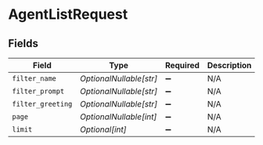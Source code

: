 # AgentListRequest


## Fields

| Field                   | Type                    | Required                | Description             |
| ----------------------- | ----------------------- | ----------------------- | ----------------------- |
| `filter_name`           | *OptionalNullable[str]* | :heavy_minus_sign:      | N/A                     |
| `filter_prompt`         | *OptionalNullable[str]* | :heavy_minus_sign:      | N/A                     |
| `filter_greeting`       | *OptionalNullable[str]* | :heavy_minus_sign:      | N/A                     |
| `page`                  | *OptionalNullable[int]* | :heavy_minus_sign:      | N/A                     |
| `limit`                 | *Optional[int]*         | :heavy_minus_sign:      | N/A                     |